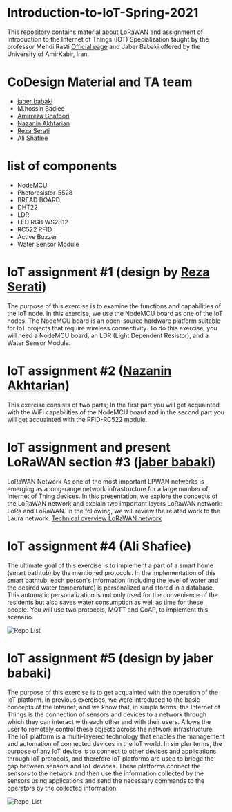 # Introduction-to-IoT-Spring-2021
This repository contains material about LoRaWAN and assignment of Introduction to the Internet of Things (IOT) Specialization taught by the professor Mehdi Rasti [Official page](https://aut.ac.ir/cv/2423/Mehdi-Rasti?slc_lang=en&&cv=2423&mod=scv) and Jaber Babaki offered by the University of AmirKabir, Iran.

# CoDesign Material and TA team
* [jaber babaki](https://github.com/JaberBabaki)
* M.hossin Badiee
* [Amirreza Ghafoori](https://github.com/AmirrezaGhafoori)
* [Nazanin Akhtarian](https://github.com/nazanin97)
* [Reza Serati](https://github.com/Reza-Serati)
* Ali Shafiee

# list of components
* NodeMCU
* Photoresistor-5528
* BREAD BOARD
* DHT22
* LDR
* LED RGB WS2812
* RC522 RFID
* Active Buzzer
* Water Sensor Module

# IoT assignment #1 (design by [Reza Serati](https://github.com/Reza-Serati))
The purpose of this exercise is to examine the functions and capabilities of the IoT node. In this exercise, we use the NodeMCU board as one of the IoT nodes. The NodeMCU board is an open-source hardware platform suitable for IoT projects that require wireless connectivity.
To do this exercise, you will need a NodeMCU board, an LDR (Light Dependent Resistor), and a Water Sensor Module.

# IoT assignment #2 ([Nazanin Akhtarian](https://github.com/nazanin97))
This exercise consists of two parts; In the first part you will get acquainted with the WiFi capabilities of the NodeMCU board and in the second part you will get acquainted with the RFID-RC522 module.

# IoT assignment and present LoRaWAN section #3 ([jaber babaki](https://github.com/JaberBabaki))
LoRaWAN Network As one of the most important LPWAN networks is emerging as a long-range network infrastructure for a large number of Internet of Thing devices. In this presentation, we explore the concepts of the LoRaWAN network and explain two important layers LoRaWAN network: LoRa and LoRaWAN. In the following, we will review the related work to the Laura network. [Technical overview LoRaWAN network](https://www.researchgate.net/publication/355475370_Technical_overview_LoRaWAN_network)

# IoT assignment #4 (Ali Shafiee)
The ultimate goal of this exercise is to implement a part of a smart home (smart bathtub) by the mentioned protocols. In the implementation of this smart bathtub, each person's information (including the level of water and the desired water temperature) is personalized and stored in a database. This automatic personalization is not only used for the convenience of the residents but also saves water consumption as well as time for these people. You will use two protocols, MQTT and CoAP, to implement this scenario. 


![Repo List](https://github.com/JaberBabaki/Introduction-to-IoT-Spring-2020/blob/master/Assignment-04/2021-03-01_234113.jpg)

# IoT assignment #5 (design by jaber babaki)
The purpose of this exercise is to get acquainted with the operation of the IoT platform. In previous exercises, we were introduced to the basic concepts of the Internet, and we know that, in simple terms, the Internet of Things is the connection of sensors and devices to a network through which they can interact with each other and with their users. Allows the user to remotely control these objects across the network infrastructure. The IoT platform is a multi-layered technology that enables the management and automation of connected devices in the IoT world. In simpler terms, the purpose of any IoT device is to connect to other devices and applications through IoT protocols, and therefore IoT platforms are used to bridge the gap between sensors and IoT devices. These platforms connect the sensors to the network and then use the information collected by the sensors using applications and send the necessary commands to the operators by the collected information.

![Repo_List](https://github.com/JaberBabaki/Introduction-to-IoT-Spring-2020/blob/master/Assignment-05/2021-03-02_121945.jpg)

